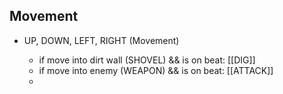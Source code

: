 ## Movement
- UP, DOWN, LEFT, RIGHT (Movement)

	- if move into dirt wall (SHOVEL) && is on beat: [[DIG]] 
	- if move into enemy (WEAPON) && is on beat: [[ATTACK]]
	- 
